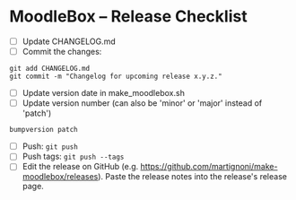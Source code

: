 # MoodleBox – Release Checklist

- [ ] Update CHANGELOG.md
- [ ] Commit the changes: 
```
git add CHANGELOG.md
git commit -m "Changelog for upcoming release x.y.z."
```

- [ ] Update version date in make_moodlebox.sh
- [ ] Update version number (can also be 'minor' or 'major' instead of 'patch')
```
bumpversion patch
```
- [ ] Push: `git push`
- [ ] Push tags: `git push --tags`
- [ ] Edit the release on GitHub (e.g. https://github.com/martignoni/make-moodlebox/releases). Paste the release notes into the release's release page.
